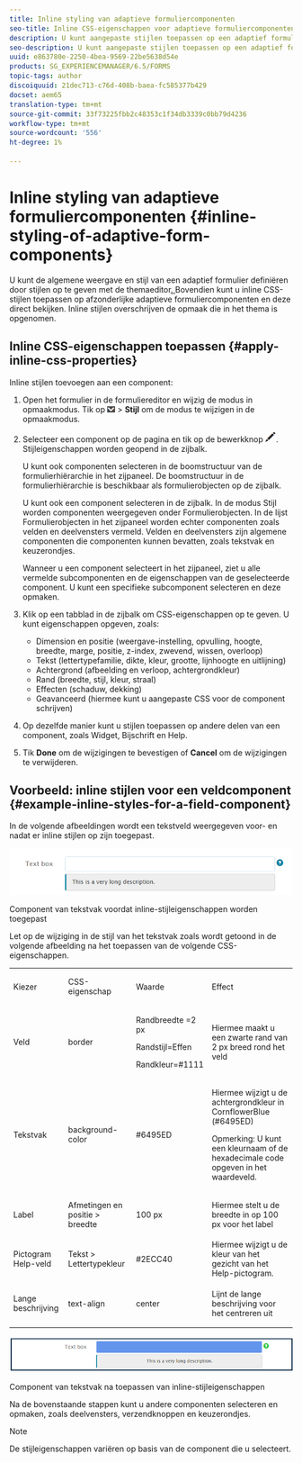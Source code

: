 ```yaml
---
title: Inline styling van adaptieve formuliercomponenten
seo-title: Inline CSS-eigenschappen voor adaptieve formuliercomponenten
description: U kunt aangepaste stijlen toepassen op een adaptief formulier, maar u kunt ook inline CSS-eigenschappen toepassen op afzonderlijke componenten van een adaptief formulier.
seo-description: U kunt aangepaste stijlen toepassen op een adaptief formulier, maar u kunt ook inline CSS-eigenschappen toepassen op afzonderlijke componenten van een adaptief formulier.
uuid: e863780e-2250-4bea-9569-22be5638d54e
products: SG_EXPERIENCEMANAGER/6.5/FORMS
topic-tags: author
discoiquuid: 21dec713-c76d-408b-baea-fc585377b429
docset: aem65
translation-type: tm+mt
source-git-commit: 33f73225fbb2c48353c1f34db3339c0bb79d4236
workflow-type: tm+mt
source-wordcount: '556'
ht-degree: 1%

---
```



# Inline styling van adaptieve formuliercomponenten {#inline-styling-of-adaptive-form-components}

U kunt de algemene weergave en stijl van een adaptief formulier definiëren door stijlen op te geven met de themaeditor[. ](../../forms/using/themes.md) Bovendien kunt u inline CSS-stijlen toepassen op afzonderlijke adaptieve formuliercomponenten en deze direct bekijken. Inline stijlen overschrijven de opmaak die in het thema is opgenomen.

## Inline CSS-eigenschappen toepassen {#apply-inline-css-properties}

Inline stijlen toevoegen aan een component:

1. Open het formulier in de formuliereditor en wijzig de modus in opmaakmodus. Tik op ![canvas-drop-down](assets/canvas-drop-down.png) > **Stijl** om de modus te wijzigen in de opmaakmodus.
1. Selecteer een component op de pagina en tik op de bewerkknop ![edit-button](assets/edit-button.png). Stijleigenschappen worden geopend in de zijbalk.

   U kunt ook componenten selecteren in de boomstructuur van de formulierhiërarchie in het zijpaneel. De boomstructuur in de formulierhiërarchie is beschikbaar als formulierobjecten op de zijbalk.

   U kunt ook een component selecteren in de zijbalk. In de modus Stijl worden componenten weergegeven onder Formulierobjecten. In de lijst Formulierobjecten in het zijpaneel worden echter componenten zoals velden en deelvensters vermeld. Velden en deelvensters zijn algemene componenten die componenten kunnen bevatten, zoals tekstvak en keuzerondjes.

   Wanneer u een component selecteert in het zijpaneel, ziet u alle vermelde subcomponenten en de eigenschappen van de geselecteerde component. U kunt een specifieke subcomponent selecteren en deze opmaken.

1. Klik op een tabblad in de zijbalk om CSS-eigenschappen op te geven. U kunt eigenschappen opgeven, zoals:

   * Dimension en positie (weergave-instelling, opvulling, hoogte, breedte, marge, positie, z-index, zwevend, wissen, overloop)
   * Tekst (lettertypefamilie, dikte, kleur, grootte, lijnhoogte en uitlijning)
   * Achtergrond (afbeelding en verloop, achtergrondkleur)
   * Rand (breedte, stijl, kleur, straal)
   * Effecten (schaduw, dekking)
   * Geavanceerd (hiermee kunt u aangepaste CSS voor de component schrijven)

1. Op dezelfde manier kunt u stijlen toepassen op andere delen van een component, zoals Widget, Bijschrift en Help.
1. Tik **Done** om de wijzigingen te bevestigen of **Cancel** om de wijzigingen te verwijderen.

## Voorbeeld: inline stijlen voor een veldcomponent {#example-inline-styles-for-a-field-component}

In de volgende afbeeldingen wordt een tekstveld weergegeven voor- en nadat er inline stijlen op zijn toegepast.

![Component van tekstvak voordat inline-opmaak wordt toegepast](assets/no-style.png)

Component van tekstvak voordat inline-stijleigenschappen worden toegepast

Let op de wijziging in de stijl van het tekstvak zoals wordt getoond in de volgende afbeelding na het toepassen van de volgende CSS-eigenschappen.

<table>
 <tbody>
  <tr>
   <td><p>Kiezer</p> </td>
   <td><p>CSS-eigenschap</p> </td>
   <td><p>Waarde</p> </td>
   <td><p>Effect</p> </td>
  </tr>
  <tr>
   <td><p>Veld</p> </td>
   <td><p>border</p> </td>
   <td><p>Randbreedte =2 px</p> <p>Randstijl=Effen</p> <p>Randkleur=#1111</p> </td>
   <td><p>Hiermee maakt u een zwarte rand van 2 px breed rond het veld</p> </td>
  </tr>
  <tr>
   <td><p>Tekstvak</p> </td>
   <td><p>background-color</p> </td>
   <td><p>#6495ED</p> </td>
   <td><p>Hiermee wijzigt u de achtergrondkleur in CornflowerBlue (#6495ED)</p> <p>Opmerking: U kunt een kleurnaam of de hexadecimale code opgeven in het waardeveld.</p> </td>
  </tr>
  <tr>
   <td><p>Label</p> </td>
   <td><p>Afmetingen en positie &gt; breedte</p> </td>
   <td><p>100 px</p> </td>
   <td><p>Hiermee stelt u de breedte in op 100 px voor het label</p> </td>
  </tr>
  <tr>
   <td>Pictogram Help-veld</td>
   <td>Tekst &gt; Lettertypekleur</td>
   <td>#2ECC40</td>
   <td>Hiermee wijzigt u de kleur van het gezicht van het Help-pictogram.</td>
  </tr>
  <tr>
   <td><p>Lange beschrijving</p> </td>
   <td><p>text-align</p> </td>
   <td><p>center</p> </td>
   <td><p>Lijnt de lange beschrijving voor het centreren uit</p> </td>
  </tr>
 </tbody>
</table>

![Stijl van tekstvak nadat inline-opmaak is toegepast](assets/applied-style.png)

Component van tekstvak na toepassen van inline-stijleigenschappen

Na de bovenstaande stappen kunt u andere componenten selecteren en opmaken, zoals deelvensters, verzendknoppen en keuzerondjes.

>[!NOTE]
>
>De stijleigenschappen variëren op basis van de component die u selecteert.

